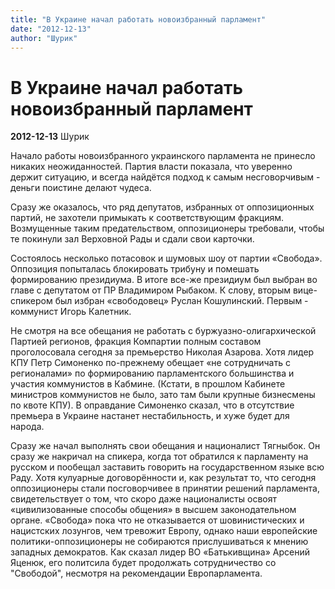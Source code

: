 ```yaml
---
title: "В Украине начал работать новоизбранный парламент"
date: "2012-12-13"
author: "Шурик"
---
```


# В Украине начал работать новоизбранный парламент

**2012-12-13** Шурик

Начало работы новоизбранного украинского парламента не принесло никаких неожиданностей. Партия власти показала, что уверенно держит ситуацию, и всегда найдётся подход к самым несговорчивым - деньги поистине делают чудеса.

Сразу же оказалось, что ряд депутатов, избранных от оппозиционных партий, не захотели примыкать к соответствующим фракциям. Возмущенные таким предательством, оппозиционеры требовали, чтобы те покинули зал Верховной Рады и сдали свои карточки.

Состоялось несколько потасовок и шумовых шоу от партии «Свобода». Оппозиция попыталась блокировать трибуну и помешать формированию президиума. В итоге все-же президиум был выбран во главе с депутатом от ПР Владимиром Рыбаком. К слову, вторым вице-спикером был избран «свободовец» Руслан Кошулинский. Первым - коммунист Игорь Калетник.

Не смотря на все обещания не работать с буржуазно-олигархической Партией регионов, фракция Компартии полным составом проголосовала сегодня за премьерство Николая Азарова. Хотя лидер КПУ Петр Симоненко по-прежнему обещает «не сотрудничать с регионалами» по формированию парламентского большинства и участия коммунистов в Кабмине. (Кстати, в прошлом Кабинете министров коммунистов не было, зато там были крупные бизнесмены по квоте КПУ). В оправдание Симоненко сказал, что в отсутствие премьера в Украине настанет нестабильность, и хуже будет для народа.

Сразу же начал выполнять свои обещания и националист Тягныбок. Он сразу же накричал на спикера, когда тот обратился к парламенту на русском и пообещал заставить говорить на государственном языке всю Раду. Хотя кулуарные договорённости и, как результат то, что сегодня оппозиционеры стали посговорчивее в принятии решений парламента, свидетельствует о том, что скоро даже националисты освоят «цивилизованные способы общения» в высшем законодательном органе. «Свобода» пока что не отказывается от шовинистических и нацистских лозунгов, чем тревожит Европу, однако наши европейские политики-оппозиционеры не собираются прислушиваться к мнению западных демократов. Как сказал лидер ВО «Батькивщина» Арсений Яценюк, его политсила будет продолжать сотрудничество со "Свободой", несмотря на рекомендации Европарламента.